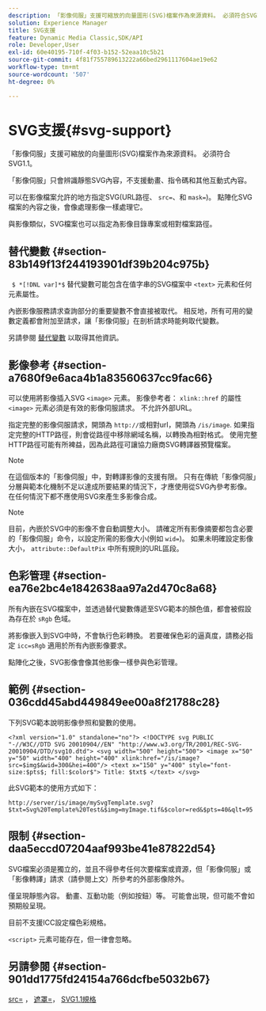 ```yaml
---
description: 「影像伺服」支援可縮放的向量圖形(SVG)檔案作為來源資料。 必須符合SVG1.1。
solution: Experience Manager
title: SVG支援
feature: Dynamic Media Classic,SDK/API
role: Developer,User
exl-id: 60e40195-710f-4f03-b152-52eaa10c5b21
source-git-commit: 4f81f755789613222a66bed2961117604ae19e62
workflow-type: tm+mt
source-wordcount: '507'
ht-degree: 0%

---
```


# SVG支援{#svg-support}

「影像伺服」支援可縮放的向量圖形(SVG)檔案作為來源資料。 必須符合SVG1.1。

「影像伺服」只會辨識靜態SVG內容，不支援動畫、指令碼和其他互動式內容。

可以在影像檔案允許的地方指定SVG(URL路徑、 `src=`、和 `mask=`)。 點陣化SVG檔案的內容之後，會像處理影像一樣處理它。

與影像類似，SVG檔案也可以指定為影像目錄專案或相對檔案路徑。

## 替代變數 {#section-83b149f13f244193901df39b204c975b}

` $ *[!DNL var]*$` 替代變數可能包含在值字串的SVG檔案中 `<text>` 元素和任何元素屬性。

內嵌影像服務請求查詢部分的重要變數不會直接被取代。 相反地，所有可用的變數定義都會附加至請求，讓「影像伺服」在剖析請求時能夠取代變數。

另請參閱 [替代變數](../../../../../is-api/http-ref/image-serving-api-ref/c-http-protocol-reference/c-syntax-and-features/r-is-http-substitution-variables.md#reference-90dc01aba44940e4acdd0c6476e7aa5a) 以取得其他資訊。

## 影像參考 {#section-a7680f9e6aca4b1a83560637cc9fac66}

可以使用將影像插入SVG `<image>` 元素。 影像參考者： `xlink::href` 的屬性 `<image>` 元素必須是有效的影像伺服請求。 不允許外部URL。

指定完整的影像伺服請求，開頭為 `http://`或相對url，開頭為 `/is/image`. 如果指定完整的HTTP路徑，則會從路徑中移除網域名稱，以轉換為相對格式。 使用完整HTTP路徑可能有所裨益，因為此路徑可讓協力廠商SVG轉譯器預覽檔案。

>[!NOTE]
>
>在這個版本的「影像伺服」中，對轉譯影像的支援有限。 只有在傳統「影像伺服」分層與範本化機制不足以達成所要結果的情況下，才應使用從SVG內參考影像。 在任何情況下都不應使用SVG來產生多影像合成。

>[!NOTE]
>
>目前，內嵌於SVG中的影像不會自動調整大小。 請確定所有影像摘要都包含必要的「影像伺服」命令，以設定所需的影像大小(例如 `wid=`)。 如果未明確設定影像大小， `attribute::DefaultPix` 中所有規則的URL區段。

## 色彩管理 {#section-ea76e2bc4e1842638aa97a2d470c8a68}

所有內嵌在SVG檔案中，並透過替代變數傳遞至SVG範本的顏色值，都會被假設為存在於 `sRgb` 色域。

將影像嵌入到SVG中時，不會執行色彩轉換。 若要確保色彩的逼真度，請務必指定 `icc=sRgb` 適用於所有內嵌影像要求。

點陣化之後，SVG影像會像其他影像一樣參與色彩管理。

## 範例 {#section-036cdd45abd449849ee00a8f21788c28}

下列SVG範本說明影像參照和變數的使用。

`<?xml version="1.0" standalone="no"?> <!DOCTYPE svg PUBLIC "-//W3C//DTD SVG 20010904//EN" "http://www.w3.org/TR/2001/REC-SVG-20010904/DTD/svg10.dtd"> <svg width="500" height="500"> <image x="50" y="50" width="400" height="400" xlink:href="/is/image?src=$img$&wid=300&hei=400"/> <text x="150" y="400" style="font-size:$pts$; fill:$color$"> Title: $txt$ </text> </svg>`

此SVG範本的使用方式如下：

`http://server/is/image/mySvgTemplate.svg?$txt=Svg%20Template%20Test&$img=myImage.tif&$color=red&$pts=40&qlt=95`

## 限制 {#section-daa5eccd07204aaf993be41e87822d54}

SVG檔案必須是獨立的，並且不得參考任何次要檔案或資源，但「影像伺服」或「影像轉譯」請求（請參閱上文）所參考的外部影像除外。

僅呈現靜態內容。 動畫、互動功能（例如按鈕）等。 可能會出現，但可能不會如預期般呈現。

目前不支援ICC設定檔色彩規格。

`<script>` 元素可能存在，但一律會忽略。

## 另請參閱 {#section-901dd1775fd24154a766dcfbe5032b67}

[src=](../../../../../is-api/http-ref/image-serving-api-ref/c-http-protocol-reference/c-command-reference/r-src.md#reference-f6506637778c4c69bf106a7924a91ab1) ， [遮罩=](../../../../../is-api/http-ref/image-serving-api-ref/c-http-protocol-reference/c-command-reference/r-mask.md#reference-922254e027404fb890b850e2723ee06e)， [SVG1.1規格](https://www.w3.org/TR/SVG11/)
